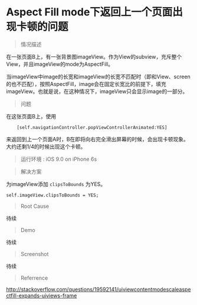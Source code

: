 # Aspect Fill mode下返回上一个页面出现卡顿的问题

> 情况描述

在一张页面B上，有一张背景图imageView。作为View的subview，充斥整个View，并且imageView的mode为AspectFill。

当imageView中image的长宽和imageView的长宽不匹配时（即和View、screen的也不匹配），按照AspectFill，image会在固定长宽比的前提下，填充imageView。也就是说，在这种情况下，imageView只会显示image的一部分。

> 问题

在这张页面B上，使用
  
		[self.navigationController.popViewControllerAnimated:YES]

来返回到上一个页面A时，B在即将向右完全滑出屏幕的时候，会出现卡顿现象。大约还剩1/4的时候出现这个卡顿。

> 运行环境 : iOS 9.0 on iPhone 6s

> 解决方案

为imageView添加 `clipsToBounds` 为YES。

	self.imageView.clipsToBounds = YES;
	
> Root Cause

待续

> Demo

待续

> Screenshot

待续

> Referrence

http://stackoverflow.com/questions/19592141/uiviewcontentmodescaleaspectfill-expands-uiviews-frame